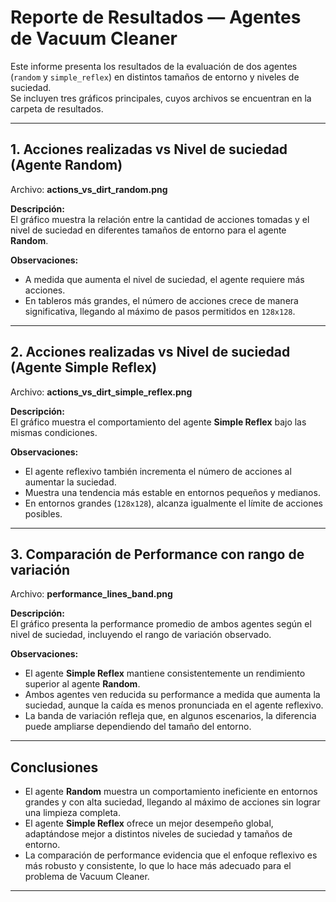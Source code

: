 # Reporte de Resultados — Agentes de Vacuum Cleaner

Este informe presenta los resultados de la evaluación de dos agentes (`random` y `simple_reflex`) en distintos tamaños de entorno y niveles de suciedad.  
Se incluyen tres gráficos principales, cuyos archivos se encuentran en la carpeta de resultados.

---

## 1. Acciones realizadas vs Nivel de suciedad (Agente Random)

Archivo: **actions_vs_dirt_random.png**

**Descripción:**  
El gráfico muestra la relación entre la cantidad de acciones tomadas y el nivel de suciedad en diferentes tamaños de entorno para el agente **Random**.

**Observaciones:**
- A medida que aumenta el nivel de suciedad, el agente requiere más acciones.  
- En tableros más grandes, el número de acciones crece de manera significativa, llegando al máximo de pasos permitidos en `128x128`.

---

## 2. Acciones realizadas vs Nivel de suciedad (Agente Simple Reflex)

Archivo: **actions_vs_dirt_simple_reflex.png**

**Descripción:**  
El gráfico muestra el comportamiento del agente **Simple Reflex** bajo las mismas condiciones.

**Observaciones:**
- El agente reflexivo también incrementa el número de acciones al aumentar la suciedad.  
- Muestra una tendencia más estable en entornos pequeños y medianos.  
- En entornos grandes (`128x128`), alcanza igualmente el límite de acciones posibles.

---

## 3. Comparación de Performance con rango de variación

Archivo: **performance_lines_band.png**

**Descripción:**  
El gráfico presenta la performance promedio de ambos agentes según el nivel de suciedad, incluyendo el rango de variación observado.

**Observaciones:**
- El agente **Simple Reflex** mantiene consistentemente un rendimiento superior al agente **Random**.  
- Ambos agentes ven reducida su performance a medida que aumenta la suciedad, aunque la caída es menos pronunciada en el agente reflexivo.  
- La banda de variación refleja que, en algunos escenarios, la diferencia puede ampliarse dependiendo del tamaño del entorno.

---

## Conclusiones

- El agente **Random** muestra un comportamiento ineficiente en entornos grandes y con alta suciedad, llegando al máximo de acciones sin lograr una limpieza completa.  
- El agente **Simple Reflex** ofrece un mejor desempeño global, adaptándose mejor a distintos niveles de suciedad y tamaños de entorno.  
- La comparación de performance evidencia que el enfoque reflexivo es más robusto y consistente, lo que lo hace más adecuado para el problema de Vacuum Cleaner.

---

